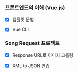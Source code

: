 ### 프론트엔드의 이해 (Vue.js)

- [x] 템플릿 문법
- [x] Vue CLI



### Song Request 프로젝트

- [x] Response URL로 이미지 크롤링
- [x] XML to JSON 연습

